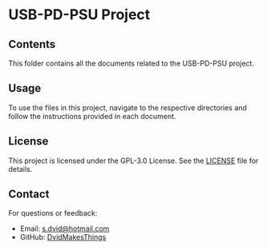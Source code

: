 # USB-PD-PSU Project

## Contents
This folder contains all the documents related to the USB-PD-PSU project.

## Usage
To use the files in this project, navigate to the respective directories and follow the instructions provided in each document.

## License
This project is licensed under the GPL-3.0 License. See the [LICENSE](LICENSE) file for details.

## Contact
For questions or feedback:
- Email: [s.dvid@hotmail.com](mailto:s.dvid@hotmail.com)
- GitHub: [DvidMakesThings](https://github.com/DvidMakesThings)
